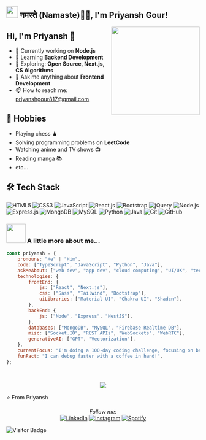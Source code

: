 <h2><img src="https://emojis.slackmojis.com/emojis/images/1531849430/4246/blob-sunglasses.gif?1531849430" width="30"/> नमस्ते (Namaste)🙏🏻, I'm Priyansh Gour!</h2>
<img align='right' src="https://media.giphy.com/media/M9gbBd9nbDrOTu1Mqx/giphy.gif" width="230">

## Hi, I'm Priyansh 👋
- 🔭 Currently working on **Node.js**
- 🌱 Learning **Backend Development**
- 🌱 Exploring: **Open Source, Next.js, CS Algorithms**
- 💬 Ask me anything about **Frontend Development**
- 📫 How to reach me: priyanshgour817@gmail.com

## 📅 Hobbies
- Playing chess ♟️
- Solving programming problems on **LeetCode**
- Watching anime and TV shows 📺
- Reading manga 📚
- etc...

## 🛠️ Tech Stack
![HTML5](https://img.shields.io/badge/html%205-grey?style=for-the-badge&logo=html5&logoColor=white&labelColor=8E2DE2)
![CSS3](https://img.shields.io/badge/css%203-grey?style=for-the-badge&logo=css3&logoColor=white&labelColor=8E2DE2)
![JavaScript](https://img.shields.io/badge/-JavaScript-grey?style=for-the-badge&logo=javascript&logoColor=white&labelColor=8E2DE2)
![React.js](https://img.shields.io/badge/-React.js-grey?style=for-the-badge&logo=react&logoColor=white&labelColor=8E2DE2)
![Bootstrap](https://img.shields.io/badge/-bootstrap-grey?style=for-the-badge&logo=bootstrap&logoColor=white&labelColor=8E2DE2)
![jQuery](https://img.shields.io/badge/-jquery-grey?style=for-the-badge&logo=jquery&logoColor=white&labelColor=8E2DE2)
![Node.js](https://img.shields.io/badge/-Node.js-grey?style=for-the-badge&logo=node.js&logoColor=white&labelColor=8E2DE2)
![Express.js](https://img.shields.io/badge/-Express.js-grey?style=for-the-badge&logo=express&logoColor=white&labelColor=8E2DE2)
![MongoDB](https://img.shields.io/badge/-mongodb-grey?style=for-the-badge&logo=mongodb&logoColor=white&labelColor=8E2DE2)
![MySQL](https://img.shields.io/badge/-MySQL-grey?style=for-the-badge&logo=mysql&logoColor=white&labelColor=8E2DE2)
![Python](https://img.shields.io/badge/-python-grey?style=for-the-badge&logo=python&logoColor=white&labelColor=8E2DE2)
![Java](https://img.shields.io/badge/-Java-grey?style=for-the-badge&logo=java&logoColor=white&labelColor=8E2DE2)
![Git](https://img.shields.io/badge/-git-grey?style=for-the-badge&logo=git&logoColor=white&labelColor=8E2DE2)
![GitHub](https://img.shields.io/badge/-github-grey?style=for-the-badge&logo=github&logoColor=white&labelColor=8E2DE2)

### <img src="https://media.giphy.com/media/VgCDAzcKvsR6OM0uWg/giphy.gif" width="50"> A little more about me...

```javascript
const priyansh = {
    pronouns: "He" | "Him",
    code: ["TypeScript", "JavaScript", "Python", "Java"],
    askMeAbout: ["web dev", "app dev", "cloud computing", "UI/UX", "tech trends"],
    technologies: {
        frontEnd: {
            js: ["React", "Next.js"],
            css: ["Sass", "Tailwind", "Bootstrap"],
            uiLibraries: ["Material UI", "Chakra UI", "Shadcn"],
        },
        backEnd: {
            js: ["Node", "Express", "NestJS"],
        },
        databases: ["MongoDB", "MySQL", "Firebase Realtime DB"],
        misc: ["Socket.IO", "REST APIs", "WebSockets", "WebRTC"],
        generativeAI: ["GPT", "Vectorization"],
    },
    currentFocus: "I'm doing a 100-day coding challenge, focusing on backend development.",
    funFact: "I can debug faster with a coffee in hand!",
};
```
<br/> <p align="center"><img src="https://github-readme-stats.vercel.app/api?username=Priyansh-Gour&show_icons=true&theme=radical&title_color=8E2DE2&text_color=fff&icon_color=8E2DE2"> </p>
⭐️ From Priyansh

<div align="center"> <i>Follow me:</i><br>
<a href="https://www.linkedin.com/in/priyansh-gour-17bb04249" target="_blank"><img src="https://img.shields.io/badge/LinkedIn-%230077B5.svg?&style=flat-square&logo=linkedin&logoColor=white" alt="LinkedIn"></a> <a href="https://www.instagram.com/_priyansh_gour__" target="_blank"><img src="https://img.shields.io/badge/Instagram-%23E4405F.svg?&style=flat-square&logo=instagram&logoColor=white" alt="Instagram"></a> <a href="https://open.spotify.com/user/31zqyt5wqtc3k7gz2zldoutcv5rq" target="_blank"><img src="https://img.shields.io/badge/Spotify-%231ED760.svg?&style=flat-square&logo=spotify&logoColor=white" alt="Spotify"></a>
</div>

![Visitor Badge](https://visitor-badge.laobi.icu/badge?page_id=rusty-sj.rusty-sj)
